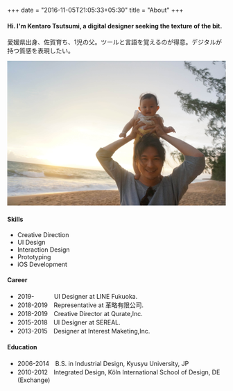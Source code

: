 +++
date = "2016-11-05T21:05:33+05:30"
title = "About"
+++

#### Hi. I'm Kentaro Tsutsumi, a digital designer seeking the texture of the bit.   
愛媛県出身、佐賀育ち、1児の父。ツールと言語を覚えるのが得意。デジタルが持つ質感を表現したい。

![This is me][1]

#### Skills

* Creative Direction
* UI Design
* Interaction Design
* Prototyping
* iOS Development

#### Career

* 2019-    　　　UI Designer at LINE Fukuoka.
* 2018-2019　Representative at 革略有限公司.
* 2018-2019　Creative Director at Qurate,Inc.
* 2015-2018　UI Designer at SEREAL.
* 2013-2015　Designer at Interest Maketing,Inc.

#### Education

* 2006-2014　B.S. in Industrial Design, Kyusyu University, JP
* 2010-2012　Integrated Design, Köln International School of Design, DE (Exchange)

[1]: /img/about.jpg
<!-- [1]: /img/about.png -->
